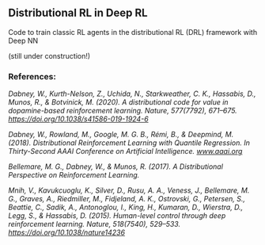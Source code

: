 ## **Distributional RL in Deep RL**


Code to train classic RL agents in the distributional RL (DRL) framework with Deep NN

(still under construction!)







### References:


_Dabney, W., Kurth-Nelson, Z., Uchida, N., Starkweather, C. K., Hassabis, D., Munos, R., & Botvinick, M. (2020). A distributional code for value in dopamine-based reinforcement learning. Nature, 577(7792), 671–675. https://doi.org/10.1038/s41586-019-1924-6_

_Dabney, W., Rowland, M., Google, M. G. B., Rémi, B., & Deepmind, M. (2018). Distributional Reinforcement Learning with Quantile Regression. In Thirty-Second AAAI Conference on Artificial Intelligence. www.aaai.org_

_Bellemare, M. G., Dabney, W., & Munos, R. (2017). A Distributional Perspective on Reinforcement Learning._

_Mnih, V., Kavukcuoglu, K., Silver, D., Rusu, A. A., Veness, J., Bellemare, M. G., Graves, A., Riedmiller, M., Fidjeland, A. K., Ostrovski, G., Petersen, S., Beattie, C., Sadik, A., Antonoglou, I., King, H., Kumaran, D., Wierstra, D., Legg, S., & Hassabis, D. (2015). Human-level control through deep reinforcement learning. Nature, 518(7540), 529–533. https://doi.org/10.1038/nature14236_


